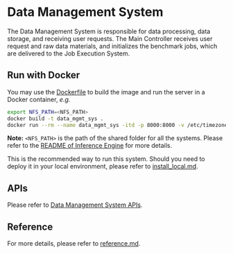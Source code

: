 # Data Management System

The Data Management System is responsible for data processing, data storage, and receiving user requests.
The Main Controller receives user request and raw data materials, and initializes the benchmark jobs, which are
delivered to the Job Execution System.

## Run with Docker

You may use the [Dockerfile](Dockerfile) to build the image and run the server in a Docker container, *e.g.*

```bash
export NFS_PATH=<NFS_PATH>
docker build -t data_mgmt_sys .
docker run --rm --name data_mgmt_sys -itd -p 8000:8000 -v /etc/timezone:/etc/timezone:ro -v /etc/localtime:/etc/localtime:ro -v ${NFS_PATH}:${NFS_PATH} -e NFS_PATH=${NFS_PATH} data_mgmt_sys
```

**Note:** `<NFS_PATH>` is the path of the shared folder for all the systems. Please refer to
the [README of Inference Engine](../engine/#nfs-shared-folder) for more details.

This is the recommended way to run this system. Should you need to deploy it in your local environment, please refer
to [install_local.md](install_local.md).

## APIs

Please refer to [Data Management System APIs](docs/apis/data_management_system_apis.md).

## Reference

For more details, please refer to [reference.md](reference.md).
